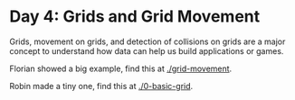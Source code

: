 # Day 4: Grids and Grid Movement

Grids, movement on grids, and detection of collisions on grids are a major concept to understand how data can help us build applications or games.

Florian showed a big example, find this at [./grid-movement](./grid-movement).

Robin made a tiny one, find this at [./0-basic-grid](./basic-grid).
